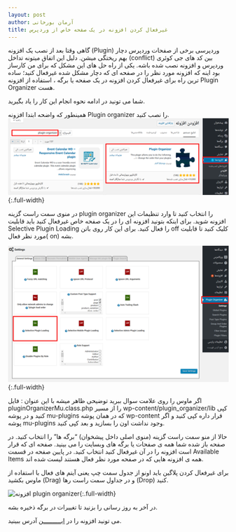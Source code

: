 ```yaml
---
layout: post
author: آرمان بورخانی
title: غیرفعال کردن افزونه در یک صفحه خاص از وردپرس 
---
```

گاهی وقتا بعد از نصب یک افزونه (Plugin) وردپرسی برخی از صفحات وردپرس دچار بهم ریختگی  میشن. دلیل این اتفاق میتونه تداخل (conflict) بین کد های جی کوئری وردپرس و افزونه نصب شده باشه. یکی از راه حل های این مشکل که برای من کارساز بود اینه که افزونه مورد نظر را در صفحه ای که دچار مشکل شده غیرفعال کنید؛ ساده ترین راه برای غیرفعال کردن افزونه در یک صفحه یا برگه ، استفاده از افزونه Plugin Organizer هست.

شما می تونید در ادامه نحوه انجام این کار را یاد بگیرید.

همینطور که واضحه ابتدا افزونه Plugin organizer را نصب کنید.
![غیرفعال کردن افزونه](/assets/images/1.png){:.full-width}

در منوی سمت راست گزینه plugin organizer را انتخاب کنید تا وارد تنظیمات این افزونه شوید. برای اینکه بتونید افزونه ای را در یک صفحه خاص غیرفعال کنید باید قابلیت Selective Plugin Loading را فعال کنید. برای این کار روی باتن off  کلیک کنید تا قابلیت مورد نظر فعال( on) بشه.

![افزونه plugin organizer](/assets/images/2.png){:.full-width}

اگر ماوس را روی علامت سوال ببرید توضیحی ظاهر میشه با این عنوان : فایل pluginOrganizerMu.class.php را از مسیر wp-content/plugin_organizer/lib کپی کنید و در پوشه mu-plugins  که در همان پوشه wp-content قرار داره کپی کنید و اگر پوشه mu-plugins وجود نداشت اون را بسازید و بعد کپی کنید.

 
حالا از منو سمت راست گزینه (منوی اصلی داخل پیشخوان) “برگه ها” را انتخاب کنید. در صفحه باز شده شما همه ی صفحات یا برگه های وبسایت را می بینید. صفحه ای که قرار است افزونه را در آن غیرفعال کنید انتخاب کنید. در پایین صفحه در قسمت Available Items همه ی افزونه هایی که در صفحه مورد نظر فعال هستند لیست شده اند.


برای غیرفعال کردن پلاگین باید اونو از جدول سمت چپ یعنی آیتم های فعال با استفاده از ماوس بکشید (Drag) و در جداول سمت راست رها (Drop) کنید.

![افزونه plugin organizer](/assets/images/3.png){:.full-width}

در آخر به روز رسانی را بزنید تا تغییرات در برگه ذخیره بشه.

می تونید افزونه را در [ایــــــــــن](https://wordpress.org/plugins/plugin-organizer/) آدرس ببینید.